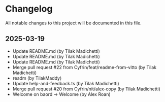 # Changelog

All notable changes to this project will be documented in this file.

## 2025-03-19

* Update README.md (by Tilak Madichetti)
* Update README.md (by Tilak Madichetti)
* Update README.md (by Tilak Madichetti)
* Merge pull request #22 from Cyfrin/feat/readme-from-vitto (by Tilak Madichetti)
* readm (by TilakMaddy)
* Update help-and-feedback.ts (by Tilak Madichetti)
* Merge pull request #20 from Cyfrin/nit/alex-copy (by Tilak Madichetti)
* Welcome on baord -> Welcome (by Alex Roan)
